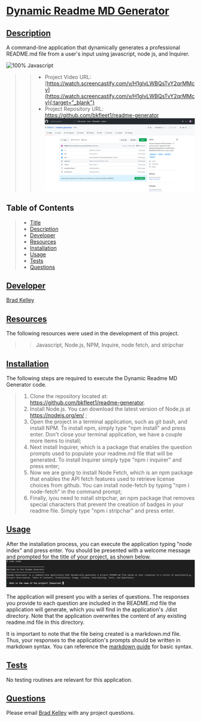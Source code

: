 # [Dynamic Readme MD Generator](#title)

## [Description](#description)
A command-line application that dynamically generates a professional README.md file from a user's input using javascript, node js, and Inquirer.

![100% Javascript](https://img.shields.io/badge/javascript-100%25-green)
>> - Project Video URL: [https://watch.screencastify.com/v/H1glvLWBQsTvY2qrMMcy](https://watch.screencastify.com/v/H1glvLWBQsTvY2qrMMcy){:target="_blank"}
>> - Project Repository URL: https://github.com/bkfleet1/readme-generator
![Dynamic Readme MD Generator repository](./assets/images/repository.png)


## Table of Contents
> * [Title](#title)
> * [Description](#description)
> * [Developer](#developer)
> * [Resources](#resources)
> * [Installation](#installation) 
> * [Usage](#usage)
> * [Tests](#tests)
> * [Questions](#questions)

## [Developer](#developer)
[Brad Kelley](mailto:bradkelleytech@gmail.com)

## [Resources](#resources)
The following resources were used in the development of this project.
>> Javascript, Node.js, NPM, Inquire, node fetch, and stripchar

## [Installation](#installation)
The following steps are required to execute the Dynamic Readme MD Generator code.

> 1. Clone the repository located at: https://github.com/bkfleet1/readme-generator.
> 2. Install Node.js. You can download the latest version of Node.js at https://nodejs.org/en/ ;
> 3. Open the project in a terminal application, such as git bash, and install NPM. To install npm, simply type "npm install" and press enter. Don't close your terminal application, we have a couple more items to install;
> 4. Next install Inquirer, which is a package that enables the question prompts used to populate your readme.md file that will be generated. To install Inquirer simply type "npm i inquirer" and press enter;
> 5. Now we are going to install Node Fetch, which is an npm package that enables the API fetch features used to retrieve license choices from github. You can install node-fetch by typing "npm i node-fetch" in the command prompt;
> 6. Finally, iyou need to nstall stripchar, an npm package that removes special characters that prevent the creatiion of badges in your readme file. Simply type "npm i stripchar" and press enter.

## [Usage](#usage)
After the installation process, you can execute the application typing "node index" and press enter. You should be presented with a welcome message and prompted for the title of your project, as shown below.
![Dynamic Readme MD Generator prompt](./assets/images/usage1.png)

The application will present you with a series of questions. The responses you provide to each question are included in the README.md file the application will generate, which you will find in the application's ./dist directory. Note that the application overwrites the content of any existing readme.md file in this directory.

It is important to note that the file being created is a markdown.md file. Thus, your responses to the application's prompts should be written in markdown syntax. You can reference the [markdown guide](https://www.markdownguide.org/basic-syntax) for basic syntax.

## [Tests](#tests)
No testing routines are relevant for this application.

## [Questions](#questions)
Please email [Brad Kelley](mailto:bradkelleytech@gmail.com) with any project questions.
